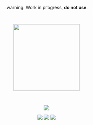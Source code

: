 <p align="center">
  :warning:  Work in progress, <b>do not use</b>.
</p>

<br>

<p align="center">
  <img src="https://yungtravla.github.io/cdn/github.com/yungtravla/sewers/logo.svg"
    style="background:transparent; background-color:transparent;"
    width="210px"
    type="image/svg+xml" />
</p>

<br>

<p align="center">
  <img src="https://user-images.githubusercontent.com/29265684/59552370-69ef4e00-8fc9-11e9-89de-6c05ce1ce449.png" />
</p>

<p align="center">
  <img src="https://user-images.githubusercontent.com/29265684/44616275-49b29f00-a890-11e8-9e62-df59e026c96d.png" />
  <img src="https://user-images.githubusercontent.com/29265684/44616251-a8c3e400-a88f-11e8-9a9b-461f822d95f6.png" />
  <img src="https://user-images.githubusercontent.com/29265684/44615796-02271580-a886-11e8-9d3d-94ed4254f82a.png" />
</p>
